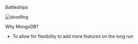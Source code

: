 Battleships

![doodling](https://i.imgflip.com/7pgsm9.jpg)


Why MongoDB?
- To allow for flexibility to add more features on the long run